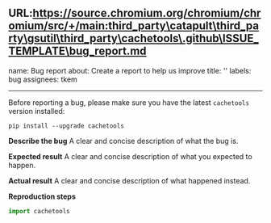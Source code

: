 URL:https://source.chromium.org/chromium/chromium/src/+/main:third_party\catapult\third_party\gsutil\third_party\cachetools\.github\ISSUE_TEMPLATE\bug_report.md
---
name: Bug report
about: Create a report to help us improve
title: ''
labels: bug
assignees: tkem

---

Before reporting a bug, please make sure you have the latest `cachetools` version installed:
```
pip install --upgrade cachetools
```

**Describe the bug**
A clear and concise description of what the bug is.

**Expected result**
A clear and concise description of what you expected to happen.

**Actual result**
A clear and concise description of what happened instead.

**Reproduction steps**

```python
import cachetools

```
